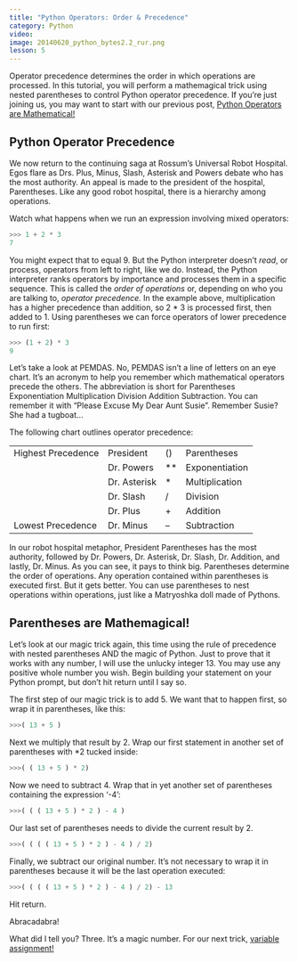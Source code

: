 ```yaml
---
title: "Python Operators: Order & Precedence"
category: Python
video:
image: 20140620_python_bytes2.2_rur.png
lesson: 5
---
```


Operator precedence determines the order in which operations are processed. In this tutorial, you will perform a mathemagical trick using nested parentheses to control Python operator precedence. If you’re just joining us, you may want to start with our previous post, [Python Operators are Mathematical!](https://thehelloworldprogram.com/python/python-operators/ "Python Operators are Mathematical!")

## Python Operator Precedence

We now return to the continuing saga at Rossum’s Universal Robot Hospital. Egos flare as Drs. Plus, Minus, Slash, Asterisk and Powers debate who has the most authority. An appeal is made to the president of the hospital, Parentheses. Like any good robot hospital, there is a hierarchy among operations.

Watch what happens when we run an expression involving mixed operators:

```python
>>> 1 + 2 * 3
7
```

You might expect that to equal 9\. But the Python interpreter doesn’t _read_, or process, operators from left to right, like we do. Instead, the Python interpreter ranks operators by importance and processes them in a specific sequence. This is called the _order of operations_ or, depending on who you are talking to, _operator precedence._ In the example above, multiplication has a higher precedence than addition, so 2 \* 3 is processed first, then added to 1\. Using parentheses we can force operators of lower precedence to run first:

```python
>>> (1 + 2) * 3
9
```

Let’s take a look at PEMDAS. No, PEMDAS isn’t a line of letters on an eye chart. It’s an acronym to help you remember which mathematical operators precede the others. The abbreviation is short for Parentheses Exponentiation Multiplication Division Addition Subtraction. You can remember it with “Please Excuse My Dear Aunt Susie”. Remember Susie? She had a tugboat…

The following chart outlines operator precedence:

<table>

<tbody>

<tr>

<td>Highest Precedence</td>

<td>President</td>

<td>()</td>

<td>Parentheses</td>

</tr>

<tr>

<td></td>

<td>Dr. Powers</td>

<td>**</td>

<td>Exponentiation</td>

</tr>

<tr>

<td></td>

<td>Dr. Asterisk</td>

<td>*</td>

<td>Multiplication</td>

</tr>

<tr>

<td></td>

<td>Dr. Slash</td>

<td>/</td>

<td>Division</td>

</tr>

<tr>

<td></td>

<td>Dr. Plus</td>

<td>+</td>

<td>Addition</td>

</tr>

<tr>

<td>Lowest Precedence</td>

<td>Dr. Minus</td>

<td>–</td>

<td>Subtraction</td>

</tr>

</tbody>

</table>

In our robot hospital metaphor, President Parentheses has the most authority, followed by Dr. Powers, Dr. Asterisk, Dr. Slash, Dr. Addition, and lastly, Dr. Minus. As you can see, it pays to think big. Parentheses determine the order of operations. Any operation contained within parentheses is executed first. But it gets better. You can use parentheses to nest operations within operations, just like a Matryoshka doll made of Pythons.

## Parentheses are Mathemagical!

Let’s look at our magic trick again, this time using the rule of precedence with nested parentheses AND the magic of Python. Just to prove that it works with any number, I will use the unlucky integer 13\. You may use any positive whole number you wish. Begin building your statement on your Python prompt, but don’t hit return until I say so.

The first step of our magic trick is to add 5\. We want that to happen first, so wrap it in parentheses, like this:

```python
>>>( 13 + 5 )
```

Next we multiply that result by 2\. Wrap our first statement in another set of parentheses with \*2 tucked inside:

```python
>>>( ( 13 + 5 ) * 2)
```

Now we need to subtract 4\. Wrap that in yet another set of parentheses containing the expression ‘-4’:

```python
>>>( ( ( 13 + 5 ) * 2 ) - 4 )
```

Our last set of parentheses needs to divide the current result by 2.

```python
>>>( ( ( ( 13 + 5 ) * 2 ) - 4 ) / 2)
```

Finally, we subtract our original number. It’s not necessary to wrap it in parentheses because it will be the last operation executed:

```python
>>>( ( ( ( 13 + 5 ) * 2 ) - 4 ) / 2) - 13
```

Hit return.

Abracadabra!

What did I tell you? Three. It’s a magic number. For our next trick, [variable assignment!](https://thehelloworldprogram.com/python/python-variable-assignment-statements-rules-conventions-naming/ "Python Variable Assignment Statements and Naming Rules & Conventions")
